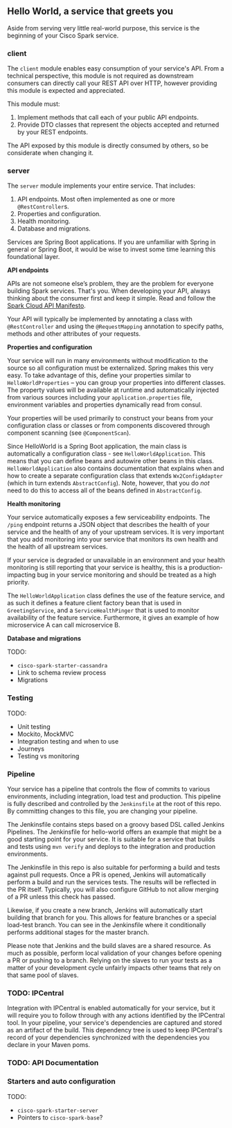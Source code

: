 ## Hello World, a service that greets you

Aside from serving very little real-world purpose, this service is the beginning of your Cisco Spark service.


### client

The `client` module enables easy consumption of your service's API. From a technical perspective, this module is not required as downstream consumers can directly call your REST API over HTTP, however providing this module is expected and appreciated.

This module must:

1. Implement methods that call each of your public API endpoints.
2. Provide DTO classes that represent the objects accepted and returned by your REST endpoints.

The API exposed by this module is directly consumed by others, so be considerate when changing it.

### server

The `server` module implements your entire service. That includes:

1. API endpoints. Most often implemented as one or more `@RestController`s.
2. Properties and configuration.
3. Health monitoring.
4. Database and migrations.

Services are Spring Boot applications. If you are unfamiliar with Spring in general or Spring Boot, it would be wise to invest some time learning this foundational layer.

**API endpoints**

APIs are not someone else’s problem, they are the problem for everyone building Spark services. That's you. When developing your API, always thinking about the consumer first and keep it simple. Read and follow the [Spark Cloud API Manifesto](https://wiki.cisco.com/display/S4D/Spark+Cloud+API+Manifesto).

Your API will typically be implemented by annotating a class with `@RestController` and using the `@RequestMapping` annotation to specify paths, methods and other attributes of your requests.

**Properties and configuration**

Your service will run in many environments without modification to the source so all configuration must be externalized. Spring makes this very easy. To take advantage of this, define your properties similar to `HelloWorldProperties` – you can group your properties into different classes. The property values will be available at runtime and automatically injected from various sources including your `application.properties` file, environment variables and properties dynamically read from consul.

Your properties will be used primarily to construct your beans from your configuration class or classes or from components discovered through component scanning (see `@ComponentScan`).

Since HelloWorld is a Spring Boot application, the main class is automatically a configuration class - see `HelloWorldApplication`. This means that you can define beans and autowire other beans in this class. `HelloWorldApplication` also contains documentation that explains when and how to create a separate configuration class that extends `Wx2ConfigAdapter` (which in turn extends `AbstractConfig`). Note, however, that you do *not* need to do this to access all of the beans defined in `AbstractConfig`.

**Health monitoring**

Your service automatically exposes a few serviceability endpoints. The `/ping` endpoint returns a JSON object that describes the health of your service and the health of any of your upstream services. It is very important that you add monitoring into your service that monitors its own health and the health of all upstream services.

If your service is degraded or unavailable in an environment and your health monitoring is still reporting that your service is healthy, this is a production-impacting bug in your service monitoring and should be treated as a high priority.

The `HelloWorldApplication` class defines the use of the feature service, and as such it defines a feature client factory bean that is used in `GreetingService`, and a `ServiceHealthPinger` that is used to monitor availability of the feature service. Furthermore, it gives an example of how microservice A can call microservice B.

**Database and migrations**

TODO:

* `cisco-spark-starter-cassandra`
* Link to schema review process
* Migrations

### Testing

TODO:

* Unit testing
* Mockito, MockMVC
* Integration testing and when to use
* Journeys
* Testing vs monitoring

### Pipeline

Your service has a pipeline that controls the flow of commits to various environments, including integration, load test and production. This pipeline is fully described and controlled by the `Jenkinsfile` at the root of this repo. By committing changes to this file, you are changing your pipeline.

The Jenkinsfile contains steps based on a groovy based DSL called Jenkins Pipelines. The Jenkinsfile for hello-world offers an example that might be a good starting point for your service. It is suitable for a service that builds and tests using `mvn verify` and deploys to the integration and production environments.

The Jenkinsfile in this repo is also suitable for performing a build and tests against pull requests. Once a PR is opened, Jenkins will automatically perform a build and run the services tests. The results will be reflected in the PR itself. Typically, you will also configure GitHub to not allow merging of a PR unless this check has passed.

Likewise, if you create a new branch, Jenkins will automatically start building that branch for you. This allows for feature branches or a special load-test branch. You can see in the Jenkinsfile where it conditionally performs additional stages for the master branch.

Please note that Jenkins and the build slaves are a shared resource. As much as possible, perform local validation of your changes before opening a PR or pushing to a branch. Relying on the slaves to run your tests as a matter of your development cycle unfairly impacts other teams that rely on that same pool of slaves. 

### TODO: IPCentral

Integration with IPCentral is enabled automatically for your service, but it will require you to follow through with any actions identified by the IPCentral tool. In your pipeline, your service's dependencies are captured and stored as an artifact of the build. This dependency tree is used to keep IPCentral's record of your dependencies synchronized with the dependencies you declare in your Maven poms.

### TODO: API Documentation

### Starters and auto configuration

TODO:

* `cisco-spark-starter-server`
* Pointers to `cisco-spark-base`?



